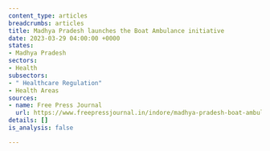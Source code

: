 ```yaml
---
content_type: articles
breadcrumbs: articles
title: Madhya Pradesh launches the Boat Ambulance initiative
date: 2023-03-29 04:00:00 +0000
states:
- Madhya Pradesh
sectors:
- Health
subsectors:
- " Healthcare Regulation"
- Health Areas
sources:
- name: Free Press Journal
  url: https://www.freepressjournal.in/indore/madhya-pradesh-boat-ambulance-starts-in-tribal-areas-to-provide-better-health-services
details: []
is_analysis: false

---
```

